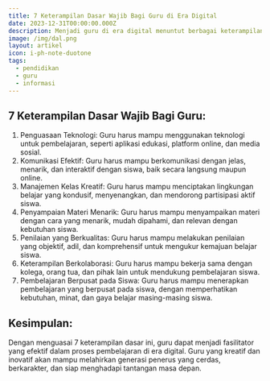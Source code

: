 ```yaml
---
title: 7 Keterampilan Dasar Wajib Bagi Guru di Era Digital
date: 2023-12-31T00:00:00.000Z
description: Menjadi guru di era digital menuntut berbagai keterampilan. Artikel ini mengulas 7 keterampilan dasar yang wajib dimiliki guru modern, termasuk penguasaan teknologi, komunikasi efektif, dan manajemen kelas yang kreatif.
image: /img/dal.png
layout: artikel
icon: i-ph-note-duotone
tags:
  - pendidikan
  - guru
  - informasi
---
```


## 7 Keterampilan Dasar Wajib Bagi Guru:

1. Penguasaan Teknologi: Guru harus mampu menggunakan teknologi untuk pembelajaran, seperti aplikasi edukasi, platform online, dan media sosial.
2. Komunikasi Efektif: Guru harus mampu berkomunikasi dengan jelas, menarik, dan interaktif dengan siswa, baik secara langsung maupun online.
3. Manajemen Kelas Kreatif: Guru harus mampu menciptakan lingkungan belajar yang kondusif, menyenangkan, dan mendorong partisipasi aktif siswa.
4. Penyampaian Materi Menarik: Guru harus mampu menyampaikan materi dengan cara yang menarik, mudah dipahami, dan relevan dengan kebutuhan siswa.
5. Penilaian yang Berkualitas: Guru harus mampu melakukan penilaian yang objektif, adil, dan komprehensif untuk mengukur kemajuan belajar siswa.
6. Keterampilan Berkolaborasi: Guru harus mampu bekerja sama dengan kolega, orang tua, dan pihak lain untuk mendukung pembelajaran siswa.
7. Pembelajaran Berpusat pada Siswa: Guru harus mampu menerapkan pembelajaran yang berpusat pada siswa, dengan memperhatikan kebutuhan, minat, dan gaya belajar masing-masing siswa.

## Kesimpulan:

Dengan menguasai 7 keterampilan dasar ini, guru dapat menjadi fasilitator yang efektif dalam proses pembelajaran di era digital. Guru yang kreatif dan inovatif akan mampu melahirkan generasi penerus yang cerdas, berkarakter, dan siap menghadapi tantangan masa depan.
